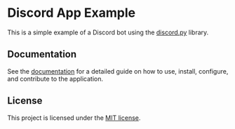 # Discord App Example

This is a simple example of a Discord bot using the [discord.py](https://discordpy.readthedocs.io/en/latest/) library.

## Documentation

See the [documentation](https://discord-app-example.pages.dev/) for a detailed guide on how to use, install, configure, and contribute to the application.

## License

This project is licensed under the [MIT license](./LICENSE).
